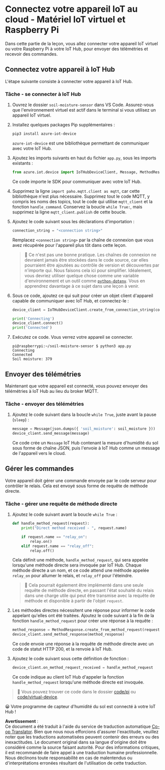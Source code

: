 <!--
CO_OP_TRANSLATOR_METADATA:
{
  "original_hash": "3ac42e284a7222c0e83d2d43231a364f",
  "translation_date": "2025-08-24T22:48:56+00:00",
  "source_file": "2-farm/lessons/4-migrate-your-plant-to-the-cloud/single-board-computer-connect-hub.md",
  "language_code": "fr"
}
-->
# Connectez votre appareil IoT au cloud - Matériel IoT virtuel et Raspberry Pi

Dans cette partie de la leçon, vous allez connecter votre appareil IoT virtuel ou votre Raspberry Pi à votre IoT Hub, pour envoyer des télémétries et recevoir des commandes.

## Connectez votre appareil à IoT Hub

L'étape suivante consiste à connecter votre appareil à IoT Hub.

### Tâche - se connecter à IoT Hub

1. Ouvrez le dossier `soil-moisture-sensor` dans VS Code. Assurez-vous que l'environnement virtuel est actif dans le terminal si vous utilisez un appareil IoT virtuel.

1. Installez quelques packages Pip supplémentaires :

    ```sh
    pip3 install azure-iot-device
    ```

    `azure-iot-device` est une bibliothèque permettant de communiquer avec votre IoT Hub.

1. Ajoutez les imports suivants en haut du fichier `app.py`, sous les imports existants :

    ```python
    from azure.iot.device import IoTHubDeviceClient, Message, MethodResponse
    ```

    Ce code importe le SDK pour communiquer avec votre IoT Hub.

1. Supprimez la ligne `import paho.mqtt.client as mqtt`, car cette bibliothèque n'est plus nécessaire. Supprimez tout le code MQTT, y compris les noms des topics, tout le code qui utilise `mqtt_client` et la fonction `handle_command`. Conservez la boucle `while True:`, mais supprimez la ligne `mqtt_client.publish` de cette boucle.

1. Ajoutez le code suivant sous les déclarations d'importation :

    ```python
    connection_string = "<connection string>"
    ```

    Remplacez `<connection string>` par la chaîne de connexion que vous avez récupérée pour l'appareil plus tôt dans cette leçon.

    > 💁 Ce n'est pas une bonne pratique. Les chaînes de connexion ne devraient jamais être stockées dans le code source, car elles pourraient être ajoutées au contrôle de version et découvertes par n'importe qui. Nous faisons cela ici pour simplifier. Idéalement, vous devriez utiliser quelque chose comme une variable d'environnement et un outil comme [`python-dotenv`](https://pypi.org/project/python-dotenv/). Vous en apprendrez davantage à ce sujet dans une leçon à venir.

1. Sous ce code, ajoutez ce qui suit pour créer un objet client d'appareil capable de communiquer avec IoT Hub, et connectez-le :

    ```python
    device_client = IoTHubDeviceClient.create_from_connection_string(connection_string)

    print('Connecting')
    device_client.connect()
    print('Connected')
    ```

1. Exécutez ce code. Vous verrez votre appareil se connecter.

    ```output
    pi@raspberrypi:~/soil-moisture-sensor $ python3 app.py 
    Connecting
    Connected
    Soil moisture: 379
    ```

## Envoyer des télémétries

Maintenant que votre appareil est connecté, vous pouvez envoyer des télémétries à IoT Hub au lieu du broker MQTT.

### Tâche - envoyer des télémétries

1. Ajoutez le code suivant dans la boucle `while True`, juste avant la pause (`sleep`) :

    ```python
    message = Message(json.dumps({ 'soil_moisture': soil_moisture }))
    device_client.send_message(message)
    ```

    Ce code crée un `Message` IoT Hub contenant la mesure d'humidité du sol sous forme de chaîne JSON, puis l'envoie à IoT Hub comme un message de l'appareil vers le cloud.

## Gérer les commandes

Votre appareil doit gérer une commande envoyée par le code serveur pour contrôler le relais. Cela est envoyé sous forme de requête de méthode directe.

### Tâche - gérer une requête de méthode directe

1. Ajoutez le code suivant avant la boucle `while True` :

    ```python
    def handle_method_request(request):
        print("Direct method received - ", request.name)
    
        if request.name == "relay_on":
            relay.on()
        elif request.name == "relay_off":
            relay.off()    
    ```

    Cela définit une méthode, `handle_method_request`, qui sera appelée lorsqu'une méthode directe sera invoquée par IoT Hub. Chaque méthode directe a un nom, et ce code attend une méthode appelée `relay_on` pour allumer le relais, et `relay_off` pour l'éteindre.

    > 💁 Cela pourrait également être implémenté dans une seule requête de méthode directe, en passant l'état souhaité du relais dans une charge utile qui peut être transmise avec la requête de méthode et disponible à partir de l'objet `request`.

1. Les méthodes directes nécessitent une réponse pour informer le code appelant qu'elles ont été traitées. Ajoutez le code suivant à la fin de la fonction `handle_method_request` pour créer une réponse à la requête :

    ```python
    method_response = MethodResponse.create_from_method_request(request, 200)
    device_client.send_method_response(method_response)
    ```

    Ce code envoie une réponse à la requête de méthode directe avec un code de statut HTTP 200, et la renvoie à IoT Hub.

1. Ajoutez le code suivant sous cette définition de fonction :

    ```python
    device_client.on_method_request_received = handle_method_request
    ```

    Ce code indique au client IoT Hub d'appeler la fonction `handle_method_request` lorsqu'une méthode directe est invoquée.

> 💁 Vous pouvez trouver ce code dans le dossier [code/pi](../../../../../2-farm/lessons/4-migrate-your-plant-to-the-cloud/code/pi) ou [code/virtual-device](../../../../../2-farm/lessons/4-migrate-your-plant-to-the-cloud/code/virtual-device).

😀 Votre programme de capteur d'humidité du sol est connecté à votre IoT Hub !

**Avertissement** :  
Ce document a été traduit à l'aide du service de traduction automatique [Co-op Translator](https://github.com/Azure/co-op-translator). Bien que nous nous efforcions d'assurer l'exactitude, veuillez noter que les traductions automatisées peuvent contenir des erreurs ou des inexactitudes. Le document original dans sa langue d'origine doit être considéré comme la source faisant autorité. Pour des informations critiques, il est recommandé de faire appel à une traduction humaine professionnelle. Nous déclinons toute responsabilité en cas de malentendus ou d'interprétations erronées résultant de l'utilisation de cette traduction.